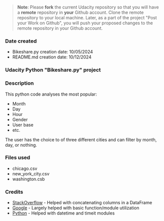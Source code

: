 >**Note**: Please **fork** the current Udacity repository so that you will have a **remote** repository in **your** Github account. Clone the remote repository to your local machine. Later, as a part of the project "Post your Work on Github", you will push your proposed changes to the remote repository in your Github account.

### Date created
* Bikeshare.py creation date: 10/05/2024
* README.md creation date: 10/12/2024

### Udacity Python "Bikeshare.py" project

### Description
This python code analyses the most popular: 
* Month
* Day
* Hour
* Gender
* User base
* etc. 

The user has the choice to of three different cities and can filter by month, day, or nothing.

### Files used
* chicago.csv
* new_york_city.csv
* washington.csb

### Credits
* [StackOverflow](StackOverflow.com) - Helped with concatenating columns in a DataFrame
* [Google](Google.com) - Largely helped with basic function/module utilization
* [Python](docs.python.org) - Helped with datetime and timeit modules
